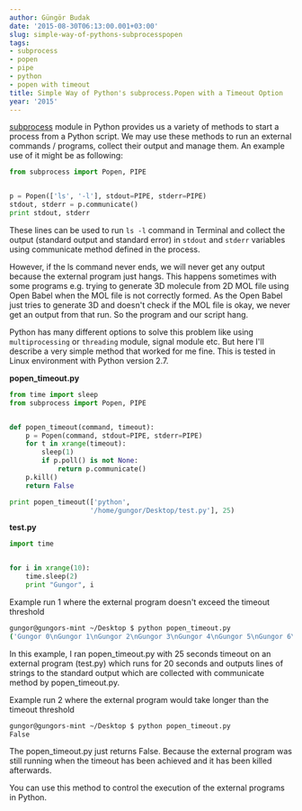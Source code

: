 ```yaml
---
author: Güngör Budak
date: '2015-08-30T06:13:00.001+03:00'
slug: simple-way-of-pythons-subprocesspopen
tags:
- subprocess
- popen
- pipe
- python
- popen with timeout
title: Simple Way of Python's subprocess.Popen with a Timeout Option
year: '2015'
---
```


<a href="https://docs.python.org/2/library/subprocess.html" target="_blank">subprocess</a> module in Python provides us a variety of methods to start a process from a Python script. We may use these methods to run an external commands / programs, collect their output and manage them. An example use of it might be as following:

```python
from subprocess import Popen, PIPE


p = Popen(['ls', '-l'], stdout=PIPE, stderr=PIPE)
stdout, stderr = p.communicate()
print stdout, stderr
```

These lines can be used to run `ls -l` command in Terminal and collect the output (standard output and standard error) in `stdout` and `stderr` variables using communicate method defined in the process.

However, if the ls command never ends, we will never get any output because the external program just hangs. This happens sometimes with some programs e.g. trying to generate 3D molecule from 2D MOL file using Open Babel when the MOL file is not correctly formed. As the Open Babel just tries to generate 3D and doesn't check if the MOL file is okay, we never get an output from that run. So the program and our script hang.

Python has many different options to solve this problem like using `multiprocessing` or `threading` module, signal module etc. But here I'll describe a very simple method that worked for me fine. This is tested in Linux environment with Python version 2.7.

**popen_timeout.py**

```python
from time import sleep
from subprocess import Popen, PIPE


def popen_timeout(command, timeout):
    p = Popen(command, stdout=PIPE, stderr=PIPE)
    for t in xrange(timeout):
        sleep(1)
        if p.poll() is not None:
            return p.communicate()
    p.kill()
    return False

print popen_timeout(['python',
                    '/home/gungor/Desktop/test.py'], 25)
```

**test.py**

```python
import time


for i in xrange(10):
    time.sleep(2)
    print "Gungor", i
```

Example run 1 where the external program doesn't exceed the timeout threshold

```bash
gungor@gungors-mint ~/Desktop $ python popen_timeout.py
('Gungor 0\nGungor 1\nGungor 2\nGungor 3\nGungor 4\nGungor 5\nGungor 6\nGungor 7\nGungor 8\nGungor 9\n', '')
```

In this example, I ran popen_timeout.py with 25 seconds timeout on an external program (test.py) which runs for 20 seconds and outputs lines of strings to the standard output which are collected with communicate method by popen_timeout.py.

Example run 2 where the external program would take longer than the timeout threshold

```bash
gungor@gungors-mint ~/Desktop $ python popen_timeout.py
False
```

The popen_timeout.py just returns False. Because the external program was still running when the timeout has been achieved and it has been killed afterwards.

You can use this method to control the execution of the external programs in Python.
